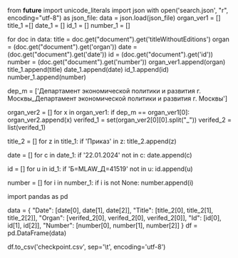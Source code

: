 from __future__ import unicode_literals
import json
with open('search.json', "r", encoding="utf-8") as json_file:
    data = json.load(json_file)
organ_ver1 = []
title_1 =[]
date_1 = []
id_1 = []
number_1 = []

for doc in data:
    title = doc.get("document").get('titleWithoutEditions')
    organ = (doc.get("document").get('organ'))
    date = (doc.get("document").get('date'))
    id = (doc.get("document").get('id'))
    number = (doc.get("document").get('number'))
    organ_ver1.append(organ)
    title_1.append(title)
    date_1.append(date)
    id_1.append(id)
    number_1.append(number)

dep_m = ['Департамент экономической политики и развития г. Москвы_Департамент экономической политики и развития г. Москвы']

organ_ver2 = []
for x in organ_ver1:
    if dep_m == organ_ver1[0]:
        organ_ver2.append(x)
verifed_1 = set(organ_ver2[0][0].split("_"))
verifed_2 = list(verifed_1)

title_2 = []
for z in title_1:
    if 'Приказ' in z:
        title_2.append(z)

date = []
for c in date_1:
    if '22.01.2024' not in c:
        date.append(c)

id = []
for u in id_1:
    if 'Б=MLAW_Д=41519' not in u:
        id.append(u)

number = []
for i in number_1:
    if i is not None:
        number.append(i)


import pandas as pd



data = { "Date": [date[0], date[1], date[2]],
    "Title": [title_2[0], title_2[1], title_2[2]],
    "Organ": [verifed_2[0], verifed_2[0], verifed_2[0]],
    "Id": [id[0], id[1], id[2]],
    "Number": [number[0], number[1], number[2]]
}
df = pd.DataFrame(data)

df.to_csv('checkpoint.csv', sep='\t', encoding='utf-8')

